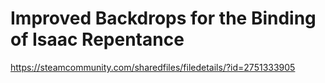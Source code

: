 # Improved Backdrops for the Binding of Isaac Repentance
https://steamcommunity.com/sharedfiles/filedetails/?id=2751333905
